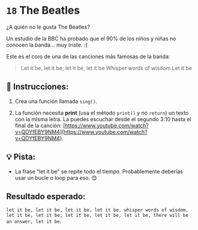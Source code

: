 # `18` The Beatles

¿A quién no le gusta The Beatles?

Un estudio de la BBC ha probado que el 90% de los niños y niñas no conocen la banda... muy triste. :(

Este es el coro de una de las canciones más famosas de la banda:

> Let it be, let it be, let it be, let it be
> Whisper words of wisdom
> Let it be

## 📝 Instrucciones:

1. Crea una función llamada `sing()`.

2. La función necesita **print** (usa el método `print()` y no `return`) un texto con la misma letra. La puedes escuchar desde el segundo 3:10 hasta el final de la canción: [https://www.youtube.com/watch?v=QDYfEBY9NM4](https://www.youtube.com/watch?v=QDYfEBY9NM4).

## 💡 Pista:

+ La frase "let it be" se repite todo el tiempo. Probablemente deberías usar un bucle o loop para eso. 😊

## Resultado esperado:

`let it be, let it be, let it be, let it be, whisper words of wisdom, let it be, let it be, let it be, let it be, let it be, there will be an answer, let it be`.

